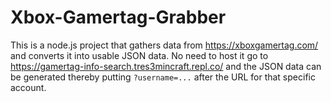 # Xbox-Gamertag-Grabber
This is a node.js project that gathers data from https://xboxgamertag.com/ and converts it into usable JSON data. No need to host it go to https://gamertag-info-search.tres3mincraft.repl.co/ and the JSON data can be generated thereby putting ``?username=...`` after the URL for that specific account.
